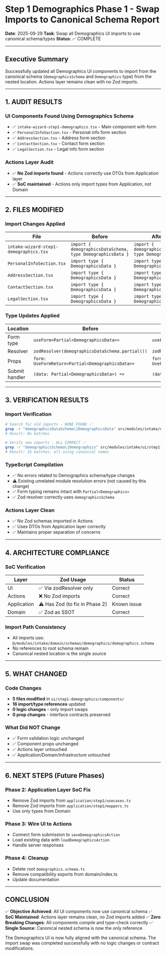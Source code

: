 # Step 1 Demographics Phase 1 - Swap Imports to Canonical Schema Report

**Date**: 2025-09-29
**Task**: Swap all Demographics UI imports to use canonical schema/types
**Status**: ✅ COMPLETE

---

## Executive Summary

Successfully updated all Demographics UI components to import from the canonical schema (`demographicsSchema` and `Demographics` type) from the nested location. Actions layer remains clean with no Zod imports.

---

## 1. AUDIT RESULTS

### UI Components Found Using Demographics Schema
- ✅ `intake-wizard-step1-demographics.tsx` - Main component with form
- ✅ `PersonalInfoSection.tsx` - Personal info form section
- ✅ `AddressSection.tsx` - Address form section
- ✅ `ContactSection.tsx` - Contact form section
- ✅ `LegalSection.tsx` - Legal info form section

### Actions Layer Audit
- ✅ **No Zod imports found** - Actions correctly use DTOs from Application layer
- ✅ **SoC maintained** - Actions only import types from Application, not Domain

---

## 2. FILES MODIFIED

### Import Changes Applied

| File | Before | After |
|------|--------|-------|
| `intake-wizard-step1-demographics.tsx` | `import { demographicsDataSchema, type DemographicsData }` | `import { demographicsSchema, type Demographics }` |
| `PersonalInfoSection.tsx` | `import type { DemographicsData }` | `import type { Demographics }` |
| `AddressSection.tsx` | `import type { DemographicsData }` | `import type { Demographics }` |
| `ContactSection.tsx` | `import type { DemographicsData }` | `import type { Demographics }` |
| `LegalSection.tsx` | `import type { DemographicsData }` | `import type { Demographics }` |

### Type Updates Applied

| Location | Before | After |
|----------|--------|-------|
| Form type | `useForm<Partial<DemographicsData>>` | `useForm<Partial<Demographics>>` |
| Resolver | `zodResolver(demographicsDataSchema.partial())` | `zodResolver(demographicsSchema.partial())` |
| Props | `form: UseFormReturn<Partial<DemographicsData>>` | `form: UseFormReturn<Partial<Demographics>>` |
| Submit handler | `(data: Partial<DemographicsData>) =>` | `(data: Partial<Demographics>) =>` |

---

## 3. VERIFICATION RESULTS

### Import Verification
```bash
# Search for old imports - NONE FOUND ✅
grep -r "demographicsDataSchema\|DemographicsData" src/modules/intake/ui/step1-demographics/
# Result: No matches

# Verify new imports - ALL CORRECT ✅
grep -r "demographicsSchema\|Demographics" src/modules/intake/ui/step1-demographics/
# Result: 16 matches, all using canonical names
```

### TypeScript Compilation
- ✅ No errors related to Demographics schema/type changes
- ⚠️ Existing unrelated module resolution errors (not caused by this change)
- ✅ Form typing remains intact with `Partial<Demographics>`
- ✅ Zod resolver correctly uses `demographicsSchema`

### Actions Layer Clean
- ✅ No Zod schemas imported in Actions
- ✅ Uses DTOs from Application layer correctly
- ✅ Maintains proper separation of concerns

---

## 4. ARCHITECTURE COMPLIANCE

### SoC Verification
| Layer | Zod Usage | Status |
|-------|-----------|--------|
| UI | ✅ Via zodResolver only | Correct |
| Actions | ❌ No Zod imports | Correct |
| Application | ⚠️ Has Zod (to fix in Phase 2) | Known issue |
| Domain | ✅ Zod as SSOT | Correct |

### Import Path Consistency
- All imports use: `@/modules/intake/domain/schemas/demographics/demographics.schema`
- No references to root schema remain
- Canonical nested location is the single source

---

## 5. WHAT CHANGED

### Code Changes
- **5 files modified** in `ui/step1-demographics/components/`
- **16 import/type references** updated
- **0 logic changes** - only import swaps
- **0 prop changes** - interface contracts preserved

### What Did NOT Change
- ✅ Form validation logic unchanged
- ✅ Component props unchanged
- ✅ Actions layer untouched
- ✅ Application/Domain/Infrastructure untouched

---

## 6. NEXT STEPS (Future Phases)

### Phase 2: Application Layer SoC Fix
- Remove Zod imports from `application/step1/usecases.ts`
- Remove Zod imports from `application/step1/mappers.ts`
- Use only types from Domain

### Phase 3: Wire UI to Actions
- Connect form submission to `saveDemographicsAction`
- Load existing data with `loadDemographicsAction`
- Handle server responses

### Phase 4: Cleanup
- Delete root `demographics.schema.ts`
- Remove compatibility exports from domain/index.ts
- Update documentation

---

## CONCLUSION

✅ **Objective Achieved**: All UI components now use canonical schema
✅ **SoC Maintained**: Actions layer remains clean, no Zod imports added
✅ **Zero Breaking Changes**: All components compile and type-check correctly
✅ **Single Source**: Canonical nested schema is now the only reference

The Demographics UI is now fully aligned with the canonical schema. The import swap was completed successfully with no logic changes or contract modifications.